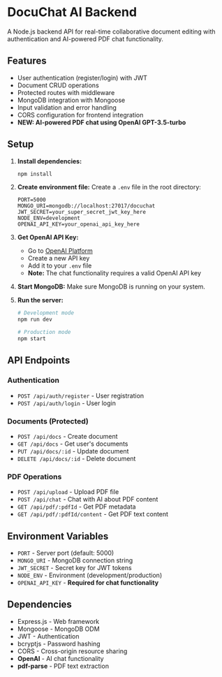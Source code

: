 # DocuChat AI Backend

A Node.js backend API for real-time collaborative document editing with authentication and AI-powered PDF chat functionality.

## Features

- User authentication (register/login) with JWT
- Document CRUD operations
- Protected routes with middleware
- MongoDB integration with Mongoose
- Input validation and error handling
- CORS configuration for frontend integration
- **NEW: AI-powered PDF chat using OpenAI GPT-3.5-turbo**

## Setup

1. **Install dependencies:**

   ```bash
   npm install
   ```

2. **Create environment file:**
   Create a `.env` file in the root directory:

   ```env
   PORT=5000
   MONGO_URI=mongodb://localhost:27017/docuchat
   JWT_SECRET=your_super_secret_jwt_key_here
   NODE_ENV=development
   OPENAI_API_KEY=your_openai_api_key_here
   ```

3. **Get OpenAI API Key:**

   - Go to [OpenAI Platform](https://platform.openai.com/api-keys)
   - Create a new API key
   - Add it to your `.env` file
   - **Note:** The chat functionality requires a valid OpenAI API key

4. **Start MongoDB:**
   Make sure MongoDB is running on your system.

5. **Run the server:**

   ```bash
   # Development mode
   npm run dev

   # Production mode
   npm start
   ```

## API Endpoints

### Authentication

- `POST /api/auth/register` - User registration
- `POST /api/auth/login` - User login

### Documents (Protected)

- `POST /api/docs` - Create document
- `GET /api/docs` - Get user's documents
- `PUT /api/docs/:id` - Update document
- `DELETE /api/docs/:id` - Delete document

### PDF Operations

- `POST /api/upload` - Upload PDF file
- `POST /api/chat` - Chat with AI about PDF content
- `GET /api/pdf/:pdfId` - Get PDF metadata
- `GET /api/pdf/:pdfId/content` - Get PDF text content

## Environment Variables

- `PORT` - Server port (default: 5000)
- `MONGO_URI` - MongoDB connection string
- `JWT_SECRET` - Secret key for JWT tokens
- `NODE_ENV` - Environment (development/production)
- `OPENAI_API_KEY` - **Required for chat functionality**

## Dependencies

- Express.js - Web framework
- Mongoose - MongoDB ODM
- JWT - Authentication
- bcryptjs - Password hashing
- CORS - Cross-origin resource sharing
- **OpenAI** - AI chat functionality
- **pdf-parse** - PDF text extraction

